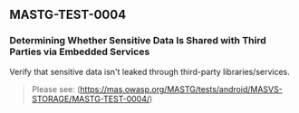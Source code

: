 ##  MASTG-TEST-0004

### Determining Whether Sensitive Data Is Shared with Third Parties via Embedded Services

Verify that sensitive data isn't leaked through third-party libraries/services.

> Please see: (https://mas.owasp.org/MASTG/tests/android/MASVS-STORAGE/MASTG-TEST-0004/)
